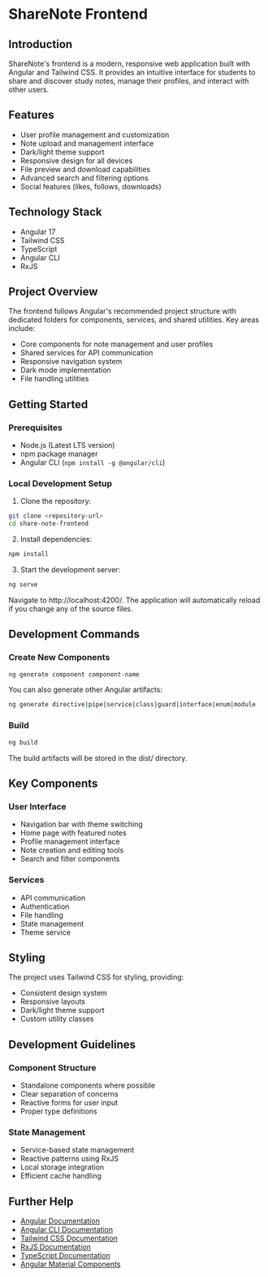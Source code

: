 # ShareNote Frontend

## Introduction
ShareNote's frontend is a modern, responsive web application built with Angular and Tailwind CSS. It provides an intuitive interface for students to share and discover study notes, manage their profiles, and interact with other users.

## Features
- User profile management and customization
- Note upload and management interface
- Dark/light theme support
- Responsive design for all devices
- File preview and download capabilities
- Advanced search and filtering options
- Social features (likes, follows, downloads)

## Technology Stack
- Angular 17
- Tailwind CSS
- TypeScript
- Angular CLI
- RxJS

## Project Overview
The frontend follows Angular's recommended project structure with dedicated folders for components, services, and shared utilities. Key areas include:
- Core components for note management and user profiles
- Shared services for API communication
- Responsive navigation system
- Dark mode implementation
- File handling utilities

## Getting Started

### Prerequisites
- Node.js (Latest LTS version)
- npm package manager
- Angular CLI (`npm install -g @angular/cli`)

### Local Development Setup

1. Clone the repository:
```bash
git clone <repository-url>
cd share-note-frontend
```

2. Install dependencies:
```bash
npm install
```


3. Start the development server:
```bash
ng serve
```

Navigate to http://localhost:4200/. The application will automatically reload if you change any of the source files.

## Development Commands
### Create New Components
```bash
ng generate component component-name
```

You can also generate other Angular artifacts:
```bash
ng generate directive|pipe|service|class|guard|interface|enum|module
```

### Build
```bash
ng build
```

The build artifacts will be stored in the dist/ directory.

## Key Components

### User Interface
- Navigation bar with theme switching
- Home page with featured notes
- Profile management interface
- Note creation and editing tools
- Search and filter components

### Services
- API communication
- Authentication
- File handling
- State management
- Theme service

## Styling
The project uses Tailwind CSS for styling, providing:
- Consistent design system
- Responsive layouts
- Dark/light theme support
- Custom utility classes

## Development Guidelines

### Component Structure
- Standalone components where possible
- Clear separation of concerns
- Reactive forms for user input
- Proper type definitions

### State Management
- Service-based state management
- Reactive patterns using RxJS
- Local storage integration
- Efficient cache handling

## Further Help
- [Angular Documentation](https://angular.io/docs)
- [Angular CLI Documentation](https://angular.io/cli)
- [Tailwind CSS Documentation](https://tailwindcss.com/docs)
- [RxJS Documentation](https://rxjs.dev/)
- [TypeScript Documentation](https://www.typescriptlang.org/docs/)
- [Angular Material Components](https://material.angular.io/components/categories)


